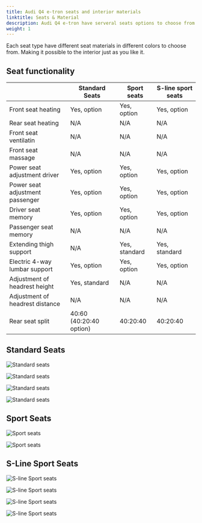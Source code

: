 ```yaml
---
title: Audi Q4 e-tron seats and interior materials
linktitle: Seats & Material
description: Audi Q4 e-tron have serveral seats options to choose from
weight: 1
---
```


Each seat type have different seat materials in different colors to choose from. Making it possible to the interior just as you like it.

## Seat functionality

|  | Standard Seats | Sport seats | S-line sport seats|
|-------|-------|-------|-------|
|Front seat heating| Yes, option | Yes, option | Yes, option |
|Rear seat heating| N/A | N/A | N/A |
|Front seat ventilatin| N/A | N/A | N/A |
|Front seat massage| N/A | N/A | N/A |
|Power seat adjustment driver | Yes, option | Yes, option | Yes, option |
|Power seat adjustment passenger | Yes, option | Yes, option | Yes, option |
|Driver seat memory | Yes, option | Yes, option | Yes, option |
|Passenger seat memory | N/A | N/A | N/A |
|Extending thigh support |N/A | Yes, standard |Yes, standard |
|Electric 4-way lumbar support |Yes, option | Yes, option |Yes, option |
|Adjustment of headrest height| Yes, standard | N/A |N/A |
|Adjustment of headrest distance| N/A | N/A | N/A |
|Rear seat split | 40:60 (40:20:40 option) | 40:20:40 | 40:20:40 |

## Standard Seats

![Standard seats](seats_standard_1.png "Standard seats in black fabric (AI)")

![Standard seats](seats_standard_2.png "Standard seats in mono.pur 550 black leather (A0)")

![Standard seats](seats_standard_3.png "Standard seats in mono.pur 550 pergament beige leather (BH)")

![Standard seats](seats_standard_4.png "Standard seats in mono.pur 550 maduro brown leather (FX)")

## Sport Seats

![Sport seats](seats_sport_1.png "Sport seats in black Dynamik fabric (AI)")

![Sport seats](seats_sport_2.png "Sport seats in mono.pur 550 black leather (A0)")

## S-Line Sport Seats

![S-line Sport seats](seats_sline_1.png "S-line Sport seats with mono.pur 550 leather and facbric in black (AI)")

![S-line Sport seats](seats_sline_2.png "S-line Sport seats with mono.pur 550 leather in black (A0)")

![S-line Sport seats](seats_sline_3.png "S-line Sport seats with mono.pur 550 leather and Dinamica facbric in black (AI)")

![S-line Sport seats](seats_sline_4.png "S-line Sport seats with Feinappa leather in black (A0)")